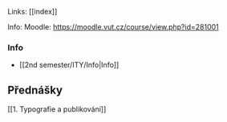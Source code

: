 Links: [[index]]

Info: 
Moodle: https://moodle.vut.cz/course/view.php?id=281001
### Info
- [[2nd semester/ITY/Info|Info]]
## Přednášky
[[1. Typografie a publikování]]
